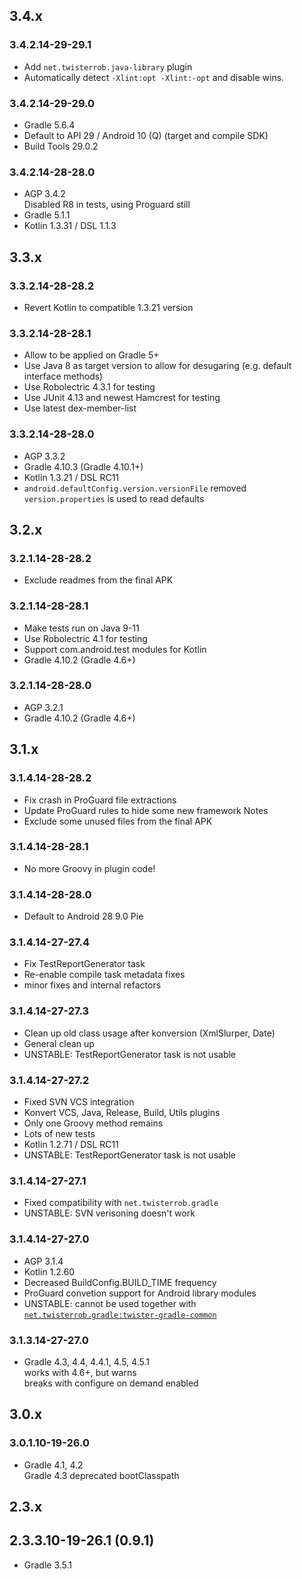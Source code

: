 ## 3.4.x

### 3.4.2.14-29-29.1
 - Add `net.twisterrob.java-library` plugin
 - Automatically detect `-Xlint:opt -Xlint:-opt` and disable wins.

### 3.4.2.14-29-29.0
 - Gradle 5.6.4
 - Default to API 29 / Android 10 (Q) (target and compile SDK)
 - Build Tools 29.0.2

### 3.4.2.14-28-28.0
 - AGP 3.4.2  
   Disabled R8 in tests, using Proguard still
 - Gradle 5.1.1
 - Kotlin 1.3.31 / DSL 1.1.3

## 3.3.x

### 3.3.2.14-28-28.2
 - Revert Kotlin to compatible 1.3.21 version

### 3.3.2.14-28-28.1
 - Allow to be applied on Gradle 5+
 - Use Java 8 as target version to allow for desugaring (e.g. default interface methods)
 - Use Robolectric 4.3.1 for testing
 - Use JUnit 4.13 and newest Hamcrest for testing
 - Use latest dex-member-list
 
### 3.3.2.14-28-28.0
 - AGP 3.3.2
 - Gradle 4.10.3 (Gradle 4.10.1+)
 - Kotlin 1.3.21 / DSL RC11
 - `android.defaultConfig.version.versionFile` removed  
   `version.properties` is used to read defaults

## 3.2.x

### 3.2.1.14-28-28.2
 - Exclude readmes from the final APK

### 3.2.1.14-28-28.1
 - Make tests run on Java 9-11
 - Use Robolectric 4.1 for testing
 - Support com.android.test modules for Kotlin
 - Gradle 4.10.2 (Gradle 4.6+)

### 3.2.1.14-28-28.0
 - AGP 3.2.1
 - Gradle 4.10.2 (Gradle 4.6+)

## 3.1.x

### 3.1.4.14-28-28.2
 - Fix crash in ProGuard file extractions
 - Update ProGuard rules to hide some new framework Notes
 - Exclude some unused files from the final APK

### 3.1.4.14-28-28.1
 - No more Groovy in plugin code!

### 3.1.4.14-28-28.0
 - Default to Android 28 9.0 Pie

### 3.1.4.14-27-27.4
 - Fix TestReportGenerator task
 - Re-enable compile task metadata fixes
 - minor fixes and internal refactors

### 3.1.4.14-27-27.3
 - Clean up old class usage after konversion (XmlSlurper, Date)
 - General clean up
 - UNSTABLE: TestReportGenerator task is not usable

### 3.1.4.14-27-27.2
 - Fixed SVN VCS integration
 - Konvert VCS, Java, Release, Build, Utils plugins
 - Only one Groovy method remains
 - Lots of new tests
 - Kotlin 1.2.71 / DSL RC11
 - UNSTABLE: TestReportGenerator task is not usable

### 3.1.4.14-27-27.1
 - Fixed compatibility with `net.twisterrob.gradle`
 - UNSTABLE: SVN verisoning doesn't work

### 3.1.4.14-27-27.0
 - AGP 3.1.4
 - Kotlin 1.2.60
 - Decreased BuildConfig.BUILD_TIME frequency
 - ProGuard convetion support for Android library modules
 - UNSTABLE: cannot be used together with [`net.twisterrob.gradle:twister-gradle-common`](https://github.com/TWiStErRob/net.twisterrob.gradle)

### 3.1.3.14-27-27.0
 - Gradle 4.3, 4.4, 4.4.1, 4.5, 4.5.1  
   works with 4.6+, but warns  
   breaks with configure on demand enabled

## 3.0.x

### 3.0.1.10-19-26.0
 - Gradle 4.1, 4.2  
   Gradle 4.3 deprecated bootClasspath


## 2.3.x

## 2.3.3.10-19-26.1 (0.9.1)
 - Gradle 3.5.1
